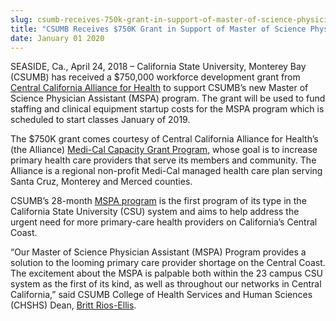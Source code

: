 ```yaml
---
slug: csumb-receives-750k-grant-in-support-of-master-of-science-physician-assistant-program
title: "CSUMB Receives $750K Grant in Support of Master of Science Physician Assistant Program"
date: January 01 2020
---
```


 
<p>
  SEASIDE, Ca., April 24, 2018 – California State University, Monterey Bay
  (CSUMB) has received a $750,000 workforce development grant from
  <a href="https://www.ccah-alliance.org"
    >Central California Alliance for Health</a
  >
  to support CSUMB’s new Master of Science Physician Assistant (MSPA) program.
  The grant will be used to fund staffing and clinical equipment startup costs
  for the MSPA program which is scheduled to start classes January of 2019.
</p>
<p>
  The $750K grant comes courtesy of Central California Alliance for Health’s
  (the Alliance)
  <a href="https://www.ccah-alliance.org/grantprogram.html"
    >Medi-Cal Capacity Grant Program</a
  >, whose goal is to increase primary health care providers that serve its
  members and community. The Alliance is a regional non-profit Medi-Cal managed
  health care plan serving Santa Cruz, Monterey and Merced counties.<b> </b>
</p>
<p>
  CSUMB’s 28-month <a href="https://csumb.edu/mspa">MSPA program</a> is the
  first program of its type in the California State University (CSU) system and
  aims to help address the urgent need for more primary-care health providers on
  California’s Central Coast.
</p>
<p>
  “Our Master of Science Physician Assistant (MSPA) Program provides a solution
  to the looming primary care provider shortage on the Central Coast. The
  excitement about the MSPA is palpable both within the 23 campus CSU system as
  the first of its kind, as well as throughout our networks in Central
  California,” said CSUMB College of Health Services and Human Sciences (CHSHS)
  Dean,
  <a href="https://csumb.edu/directory/person/brios-ellis">Britt Rios-Ellis</a>.
</p>
 
